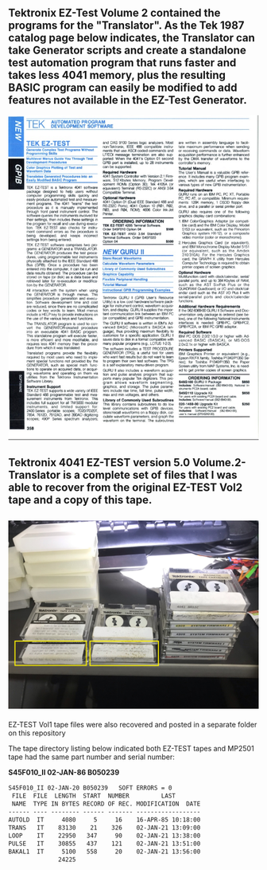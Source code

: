 Tektronix EZ-Test Volume 2 contained the programs for the "Translator".  As the Tek 1987 catalog page below indicates, the Translator can take Generator scripts and create a standalone test automation program that runs faster and takes less 4041 memory, plus the resulting BASIC program can easily be modified to add features not available in the EZ-Test Generator.
------------
![EZ-TEST catalog page](./TEK%20EZ-TEST%20in%201987%20catalog.jpg)

Tektronix 4041 EZ-TEST version 5.0 Volume.2-Translator is a complete set of files that I was able to recover from the original EZ-TEST Vol2 tape and a copy of this tape.
-------
![EZ-TEST Vol1 tape](./EZ-TEST%20Vol2%20Tapes.jpg)
-------
EZ-TEST Vol1 tape files were also recovered and posted in a separate folder on this repository

The tape directory listing below indicated both EZ-TEST tapes and MP2501 tape had the same part number and serial number:

**S45F010_II  02-JAN-86 B050239** 

```Assembly
S45F010_II 02-JAN-20 B050239   SOFT ERRORS = 0        
 FILE  FILE  LENGTH  START  NUMBER         LAST       
 NAME  TYPE IN BYTES RECORD OF REC. MODIFICATION  DATE
------ ---- -------- ------ ------- ------------------
AUTOLD  IT     4080     5     16    16-APR-85 10:18:00
TRANS   IT    83130    21    326    02-JAN-21 13:09:00
LOOP    IT    22950   347     90    02-JAN-21 13:38:00
PULSE   IT    30855   437    121    02-JAN-21 13:51:00
BAKAL1  IT     5100   558     20    02-JAN-21 13:56:00
              24225                                                             
```

